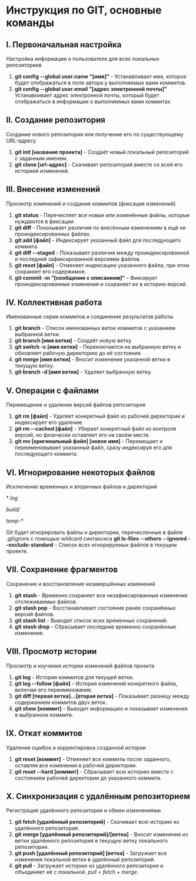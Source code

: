 # Инструкция по GIT, основные команды
## I. Первоначальная настройка
Настройка информации о пользователе для всех локальных репозиториев

1. **git config --global user.name "[имя]"** - Устанавливает имя, которое будет отображаться в поле автора у выполняемых вами коммитов.
2. **git config --global user.email "[адрес электронной почты]"** Устанавливает адрес электронной почты, который будет отображаться в информации о выполняемых вами коммитах.

## II. Создание репозитория
Создание нового репозитория или получение его по существующему URL-адресу

1. **git init [название проекта]** - Создаёт новый локальный репозиторий с заданным именем.
2. **git clone [url-адрес]** - Скачивает репозиторий вместе со всей его историей изменений.

## III. Внесение изменений
Просмотр изменений и создание коммитов (фиксация изменений)

1. **git status** - Перечисляет все новые или изменённые файлы, которые нуждаются в фиксации
2. **git diff** - Показывает различия по внесённым изменениям в ещё не проиндексированных файлах.
3. **git add [файл]** - Индексирует указанный файл для последующего коммита.
4. **git diff --staged** - Показывает различия между проиндексированной и последней зафиксированной версиями файлов.
5. **git reset [файл]** - Отменяет индексацию указанного файла, при этом сохраняет его содержимое.
6. **git commit -m "[сообщение с описанием]"** - Фиксирует проиндексированные изменения и сохраняет их в историю версий.

## IV. Коллективная работа
Именованные серии коммитов и соединение результатов работы

1. **git branch** - Список именованных веток коммитов с указанием выбранной ветки.
2. **git branch [имя ветки]** - Создаёт новую ветку.
3. **git switch -c [имя ветки]** - Переключается на выбранную ветку и обновляет рабочую директорию до её состояния.
4. **git merge [имя ветки]** - Вносит изменения указанной ветки в текущую ветку.
5. **git branch -d [имя ветки]** - Удаляет выбранную ветку.

## V. Операции с файлами
Перемещение и удаление версий файлов репозитория

1. **git rm [файл]** - Удаляет конкретный файл из рабочей директории и индексирует его удаление.
2. **git rm --cached [файл]** - Убирает конкретный файл из контроля версий, но физически оставляет его на своём месте.
3. **git mv [оригинальный файл] [новое имя]** - Перемещает и переименовывает указанный файл, сразу индексируя его для последующего коммита.

## VI. Игнорирование некоторых файлов
Исключение временных и вторичных файлов и директорий

**.log* 

*build/* 

*temp-**

Git будет игнорировать файлы и директории, перечисленные в файле .gitignore с помощью wildcard синтаксиса
**git ls-files --others --ignored --exclude-standard** - Список всех игнорируемых файлов в текущем проекте.

## VII. Сохранение фрагментов
Сохранение и восстановление незавершённых изменений

1. **git stash** - Временно сохраняет все незафиксированные изменения отслеживаемых файлов.
2. **git stash pop** - Восстанавливает состояние ранее сохранённых версий файлов.
3. **git stash list** - Выводит список всех временных сохранений.
4. **git stash drop** - Сбрасывает последние временно сохранённыe изменения.

## VIII. Просмотр истории
Просмотр и изучение истории изменений файлов проекта

1. **git log** - История коммитов для текущей ветки.
2. **git log --follow [файл]** - История изменений конкретного файла, включая его переименование.
3. **git diff [первая ветка]...[вторая ветка]** - Показывает разницу между содержанием коммитов двух веток.
4. **git show [коммит]** - Выводит информацию и показывает изменения в выбранном коммите.

## IX. Откат коммитов
Удаление ошибок и корректировка созданной истории

1. **git reset [коммит]** - Отменяет все коммиты после заданного, оставляя все изменения в рабочей директории.
2. **git reset --hard [коммит]** - Сбрасывает всю историю вместе с состоянием рабочей директории до указанного коммита.

## X. Синхронизация с удалённым репозиторием
Регистрация удалённого репозитория и обмен изменениями

1. **git fetch [удалённый репозиторий]** - Скачивает всю историю из удалённого репозитория.
2. **git merge [удалённый репозиторий]/[ветка]** - Вносит изменения из ветки удалённого репозитория в текущую ветку локального репозитория.
3. **git push [удалённый репозиторий] [ветка]** - Загружает все изменения локальной ветки в удалённый репозиторий.
4. **git pull** - Загружает историю из удалённого репозитория и объединяет её с локальной. *pull = fetch + merge*.

